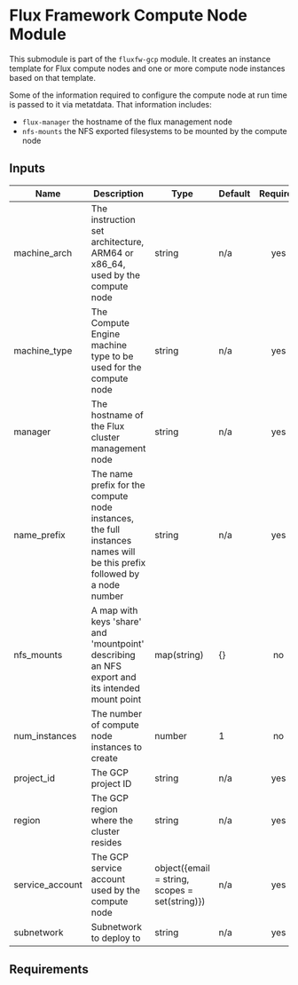 # Flux Framework Compute Node Module

This submodule is part of the `fluxfw-gcp` module. It creates an instance template for Flux
compute nodes and one or more compute node instances based on that template. 

Some of the information required to configure the compute node at run time is passed to it via metatdata.
That information includes:

- `flux-manager` the hostname of the flux management node
- `nfs-mounts` the NFS exported filesystems to be mounted by the compute node

## Inputs

| Name | Description | Type | Default | Required |
|------|-------------|------|---------|:--------:|
| machine_arch | The instruction set architecture, ARM64 or x86_64, used by the compute node | string | n/a | yes |
| machine_type | The Compute Engine machine type to be used for the compute node | string | n/a | yes |
| manager | The hostname of the Flux cluster management node | string | n/a | yes |
| name_prefix | The name prefix for the compute node instances, the full instances names will be this prefix followed by a node number | string | n/a | yes |
| nfs_mounts | A map with keys 'share' and 'mountpoint' describing an NFS export and its intended mount point | map(string) | {} | no |
| num_instances | The number of compute node instances to create | number | 1 | no |
| project_id | The GCP project ID | string | n/a | yes |
| region | The GCP region where the cluster resides | string | n/a | yes |
| service_account | The GCP service account used by the compute node | object({email = string, scopes = set(string)}) | n/a | yes |
| subnetwork | Subnetwork to deploy to  | string | n/a | yes |

## Requirements
